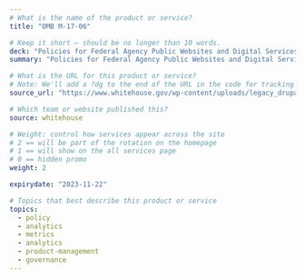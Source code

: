 ```yaml
---
# What is the name of the product or service?
title: "OMB M-17-06"

# Keep it short — should be no longer than 10 words.
deck: "Policies for Federal Agency Public Websites and Digital Services"
summary: "Policies for Federal Agency Public Websites and Digital Services"

# What is the URL for this product or service?
# Note: We'll add a ?dg to the end of the URL in the code for tracking purposes
source_url: "https://www.whitehouse.gov/wp-content/uploads/legacy_drupal_files/omb/memoranda/2017/m-17-06.pdf"

# Which team or website published this?
source: whitehouse

# Weight: control how services appear across the site
# 2 == will be part of the rotation on the homepage
# 1 == will show on the all services page
# 0 == hidden promo
weight: 2

expirydate: "2023-11-22"

# Topics that best describe this product or service
topics:
  - policy
  - analytics
  - metrics
  - analytics
  - product-management
  - governance
---
```

